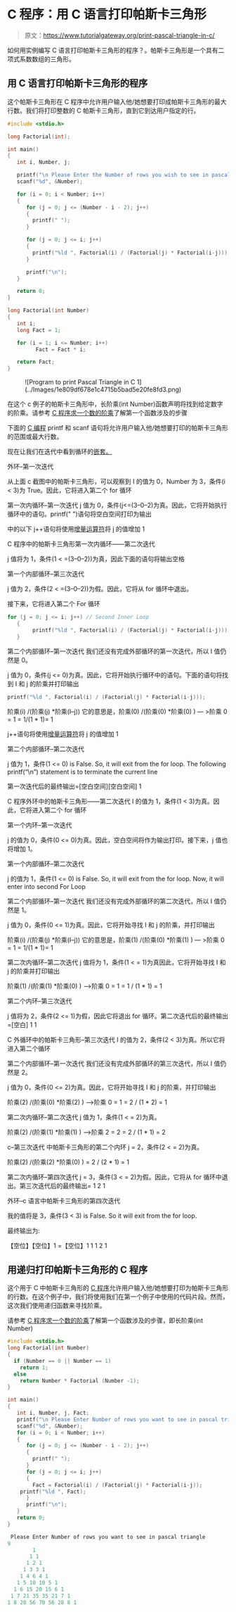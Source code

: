 # C 程序：用 C 语言打印帕斯卡三角形

> 原文：<https://www.tutorialgateway.org/print-pascal-triangle-in-c/>

如何用实例编写 C 语言打印帕斯卡三角形的程序？。帕斯卡三角形是一个具有二项式系数数组的三角形。

## 用 C 语言打印帕斯卡三角形的程序

这个帕斯卡三角形在 C 程序中允许用户输入他/她想要打印成帕斯卡三角形的最大行数。我们将打印整数的 C 帕斯卡三角形，直到它到达用户指定的行。

```c
#include <stdio.h>

long Factorial(int);

int main()
{
   int i, Number, j;

   printf("\n Please Enter the Number of rows you wish to see in pascal triangle\n");
   scanf("%d", &Number);

   for (i = 0; i < Number; i++)
   {
      for (j = 0; j <= (Number - i - 2); j++)
      {
      	printf(" ");
	  }

      for (j = 0; j <= i; j++)
      {
      	printf("%ld ", Factorial(i) / (Factorial(j) * Factorial(i-j)));
	  } 

      printf("\n");
   }

   return 0;
}

long Factorial(int Number)
{
   int i;
   long Fact = 1;

   for (i = 1; i <= Number; i++)
         Fact = Fact * i;

   return Fact;
}
```

<figure class="wp-block-image">![Program to print Pascal Triangle in C 1](../Images/1e809df678e1c4715b5bad5e20fe8fd3.png)</figure>

在这个 c 例子的帕斯卡三角形中，长阶乘(int Number)函数声明将找到给定数字的阶乘。请参考 [C 程序求一个数的阶乘](https://www.tutorialgateway.org/c-program-to-find-factorial-of-a-number/)了解第一个函数涉及的步骤

下面的 [C 编程](https://www.tutorialgateway.org/c-programming/) printf 和 scanf 语句将允许用户输入他/她想要打印的帕斯卡三角形的范围或最大行数。

现在让我们在迭代中看到循环的[嵌套。](https://www.tutorialgateway.org/for-loop-in-c-programming/)

外环–第一次迭代

从上面 c 截图中的帕斯卡三角形，可以观察到 I 的值为 0，Number 为 3，条件(i < 3)为 True。因此，它将进入第二个 for 循环

第一次内循环–第一次迭代
j 值为 0，条件(j<=(3–0–2)为真。因此，它将开始执行循环中的语句。printf(" ")语句将空白空间打印为输出

中的以下 j++语句将使用[增量运算符](https://www.tutorialgateway.org/increment-and-decrement-operators-in-c/)将 j 的值增加 1

C 程序中的帕斯卡三角形第一次内循环——第二次迭代

j 值将为 1，条件(1 < =(3–0–2))为真，因此下面的语句将输出空格

第一个内部循环–第三次迭代

j 值为 2，条件(2 < =(3–0–2))为假。因此，它将从 for 循环中退出。

接下来，它将进入第二个 For 循环

```c
for (j = 0; j <= i; j++) // Second Inner Loop
   {
     	printf("%ld ", Factorial(i) / (Factorial(j) * Factorial(i-j)));
   }
```

第二个内部循环–第一次迭代
我们还没有完成外部循环的第一次迭代，所以 I 值仍然是 0。

j 值为 0，条件(j <= 0)为真。因此，它将开始执行循环中的语句。下面的语句将找到 I 和 j 的阶乘并打印输出

```c
printf("%ld ", Factorial(i) / (Factorial(j) * Factorial(i-j)));
```

阶乘(i) /(阶乘(j) *阶乘(I–j))
它的意思是，阶乘(0) /(阶乘(0) *阶乘(0) ) — >阶乘 0 = 1
= 1/(1 * 1)= 1

j++语句将使用[增量运算符](https://www.tutorialgateway.org/increment-and-decrement-operators-in-c/)将 j 的值增加 1

第二个内部循环–第二次迭代

j 值为 1，条件(1 <= 0) is False. So, it will exit from the for loop. The following printf(“\n”) statement is to terminate the current line

第一次迭代后的最终输出=[空白空间][空白空间] 1

C 程序外环中的帕斯卡三角形——第二次迭代
I 的值为 1，条件(1 < 3)为真。因此，它将进入第二个 for 循环

第一个内环–第一次迭代

j 的值为 0，条件(0 <= 0)为真。因此，空白空间将作为输出打印。接下来，j 值也将增加 1。

第一个内部循环–第二次迭代

j 的值为 1，条件(1 <= 0) is False. So, it will exit from the for loop. Now, it will enter into second For Loop

第二个内部循环–第一次迭代
我们还没有完成外部循环的第二次迭代，所以 I 值仍然是 1。

j 值为 0，条件(0 <= 1)为真。因此，它将开始寻找 I 和 j 的阶乘，并打印输出

阶乘(i) /(阶乘(j) *阶乘(I–j))
它的意思是，阶乘(1) /(阶乘(0) *阶乘(1) ) — >阶乘 0 = 1
= 1/(1 * 1)= 1

第二次内循环–第二次迭代
j 值将为 1，条件(1 < = 1)为真因此，它将开始寻找 I 和 j 的阶乘并打印输出

阶乘(1) /(阶乘(1) *阶乘(0) ) —>阶乘 0 = 1
= 1 / (1 * 1) = 1

第二个内环–第三次迭代

j 值将为 2，条件(2 <= 1)为假，因此它将退出 for 循环。第二次迭代后的最终输出=[空白] 1 1

C 外循环中的帕斯卡三角形–第三次迭代
I 的值为 2，条件(2 < 3)为真。所以它将进入第二个循环

第二个内部循环–第一次迭代
我们还没有完成外部循环的第三次迭代，所以 I 值仍然是 2。

j 值为 0，条件(0 <= 2)为真。因此，它将开始寻找 I 和 j 的阶乘，并打印输出

阶乘(2) /(阶乘(0) *阶乘(2) ) —>阶乘 0 = 1
= 2 / (1 * 2) = 1

第二次内循环–第二次迭代
j 值为 1，条件(1 < = 2)为真。

阶乘(2) /(阶乘(1) *阶乘(1) ) —>阶乘 2 = 2
= 2 / (1 * 1) = 2

c–第三次迭代
中帕斯卡三角形的第二个内环 j = 2，条件(2 < = 2)为真。

阶乘(2) /(阶乘(2) *阶乘(0) )
= 2 / (2 * 1) = 1

第二次内循环–第四次迭代
j = 3，条件(3 < = 2)为假。因此，它将从 for 循环中退出。第三次迭代后的最终输出= 1 2 1

外环–c 语言中帕斯卡三角形的第四次迭代

我的值将是 3，条件(3 < 3) is False. So it will exit from the for loop.

最终输出为:

【空位】【空位】1
=【空位】1 1
1 2 1

## 用递归打印帕斯卡三角形的 C 程序

这个用于 C 中帕斯卡三角形的 [C 程序](https://www.tutorialgateway.org/c-programming-examples/)允许用户输入他/她想要打印为帕斯卡三角形的行数。在这个例子中，我们将使用我们在第一个例子中使用的代码片段。然而，这次我们使用递归函数来寻找阶乘。

请参考 [C 程序求一个数的阶乘](https://www.tutorialgateway.org/c-program-to-find-factorial-of-a-number/)了解第一个函数涉及的步骤，即长阶乘(int Number)

```c
#include <stdio.h>
long Factorial(int Number)
{
  if (Number == 0 || Number == 1)  
    return 1;
  else
    return Number * Factorial (Number -1);
}

int main()
{
   int i, Number, j, Fact;
   printf("\n Please Enter Number of rows you want to see in pascal triangle\n");
   scanf("%d", &Number);
   for (i = 0; i < Number; i++)
   {
      for (j = 0; j <= (Number - i - 2); j++)
      {
      	printf(" ");
      }
      for (j = 0; j <= i; j++)
      {
      	Fact = Factorial(i) / (Factorial(j) * Factorial(i-j));
	printf("%ld ", Fact);
      } 
      printf("\n");
   }
   return 0;
}
```

```c
 Please Enter Number of rows you want to see in pascal triangle
9
        1 
       1 1 
      1 2 1 
     1 3 3 1 
    1 4 6 4 1 
   1 5 10 10 5 1 
  1 6 15 20 15 6 1 
 1 7 21 35 35 21 7 1 
1 8 28 56 70 56 28 8 1 
```